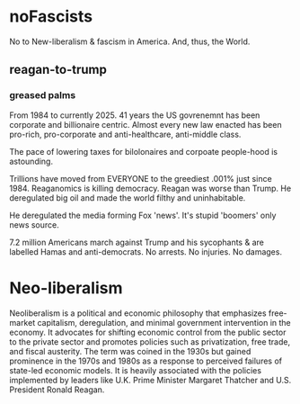 # noFascists
No to New-liberalism &amp; fascism in America. And, thus, the World.

## reagan-to-trump
### greased palms
From 1984 to currently 2025. 41 years the US govrenemnt has been corporate and billionaire centric. Almost every new law enacted has been pro-rich, pro-corporate and anti-healthcare, anti-middle class.

The pace of lowering taxes for bilolonaires and corpoate people-hood is astounding.

Trillions have moved from EVERYONE to the greediest .001% just since 1984. Reaganomics is killing democracy. Reagan was worse than Trump. He deregulated big oil and made the world filthy and uninhabitable.

He deregulated the media forming Fox 'news'. It's stupid 'boomers' only news source.

7.2 million Americans march against Trump and his sycophants & are labelled Hamas and anti-democrats. No arrests. No injuries. No damages.

# Neo-liberalism
Neoliberalism is a political and economic philosophy that emphasizes free-market capitalism, deregulation, and minimal government intervention in the economy. It advocates for shifting economic control from the public sector to the private sector and promotes policies such as privatization, free trade, and fiscal austerity. The term was coined in the 1930s but gained prominence in the 1970s and 1980s as a response to perceived failures of state-led economic models. It is heavily associated with the policies implemented by leaders like U.K. Prime Minister Margaret Thatcher and U.S. President Ronald Reagan.
